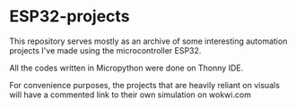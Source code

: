 # ESP32-projects
This repository serves mostly as an archive of some interesting automation projects I've made using the microcontroller ESP32.

All the codes written in Micropython were done on Thonny IDE. 

For convenience purposes, the projects that are heavily reliant on visuals will have a commented link to their own simulation on wokwi.com
